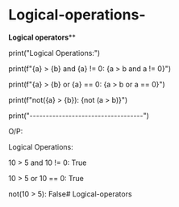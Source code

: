 # Logical-operations-
********Logical operators**********

print("Logical Operations:")

print(f"{a} > {b} and {a} != 0: {a > b and a != 0}")

print(f"{a} > {b} or {a} == 0: {a > b or a == 0}")

print(f"not({a} > {b}): {not (a > b)}")

print("-----------------------------------")

O/P:

Logical Operations:

10 > 5 and 10 != 0: True

10 > 5 or 10 == 0: True

not(10 > 5): False# Logical-operators
